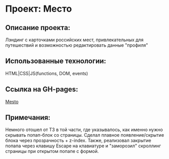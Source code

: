 # Проект: Место

## Описание проекта:

Лэндинг с карточками российских мест, привлекательных для путешествий и возможностью редактировать данные "профиля"

## Использованные технологии:

HTML|CSS|JS(functions, DOM, events)

## Ссылка на GH-pages:

 [Mesto](https://pyhbl4.github.io/mesto/)


## Примечания:

Немного отошел от ТЗ в той части, где указывалось, как именно нужно скрывать попап-блок со страницы. Сделал плавное появление/скрытие блока через прозрачность + z-index. Также, реализовал закрытие попапа через клавишу Escape на клавиатуре и "заморозил" скроллинг страницы при открытом попапе с формой. 
